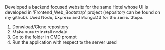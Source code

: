 Developed a backend focused website for the same Hotel whose UI is developed in 'Frontend_Web_Bootstrap' project (repository can be found on my github). Used Node, Express and
MongoDB for the same. Steps:
1. Donwload/Clone repository
2. Make sure to install nodejs
3. Go to the folder in CMD prompt
4. Run the application with respect to the server used
